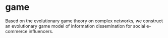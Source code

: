 # game
Based on the evolutionary game theory on complex networks, we construct an evolutionary game model of information dissemination for social e-commerce influencers.
